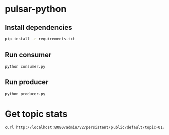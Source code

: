 # pulsar-python

## Install dependencies
```sh
pip install -r requirements.txt
```

## Run consumer
```sh
python consumer.py
```

## Run producer
```sh
python producer.py
```

# Get topic stats
```sh
curl http://localhost:8080/admin/v2/persistent/public/default/topic-01/stats | python -m json.tool
```
